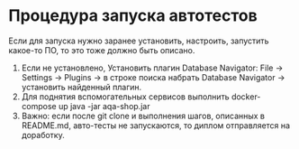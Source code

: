 # Процедура запуска автотестов
Если для запуска нужно заранее установить, настроить, запустить какое-то ПО, то это тоже должно быть описано.
1. Если не установлено, Установить плагин Database Navigator: File -> Settings -> Plugins -> в строке поиска набрать Database Navigator -> установить найденный плагин.
3.  Для поднятия вспомогательных сервисов выполнить docker-compose up
    java -jar aqa-shop.jar
4. 
    Важно: если после git clone и выполнения шагов, описанных в README.md, авто-тесты не запускаются, то диплом отправляется на доработку.